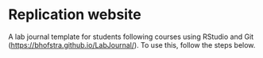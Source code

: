 # Replication website
A lab journal template for students following courses using RStudio and Git (https://bhofstra.github.io/LabJournal/). To use this, follow the steps below.


